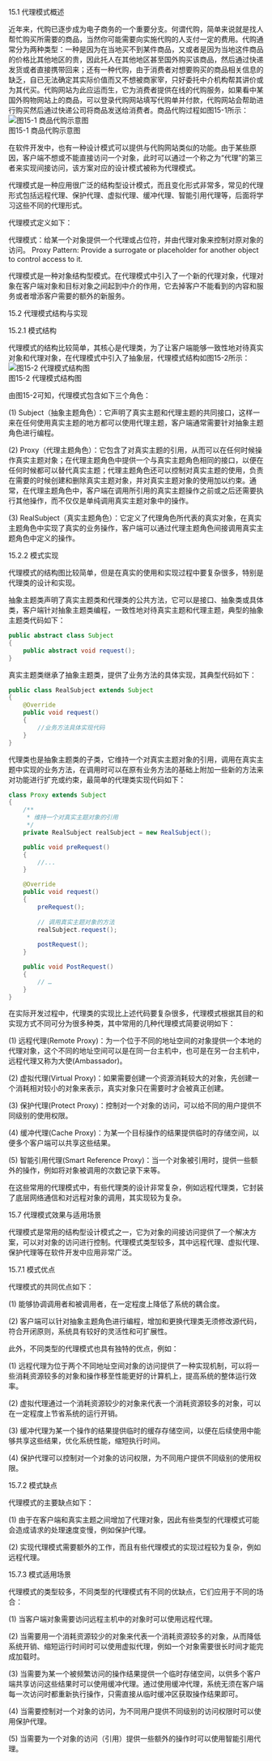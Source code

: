 15.1 代理模式概述

近年来，代购已逐步成为电子商务的一个重要分支。何谓代购，简单来说就是找人帮忙购买所需要的商品，当然你可能需要向实施代购的人支付一定的费用。代购通常分为两种类型：一种是因为在当地买不到某件商品，又或者是因为当地这件商品的价格比其他地区的贵，因此托人在其他地区甚至国外购买该商品，然后通过快递发货或者直接携带回来；还有一种代购，由于消费者对想要购买的商品相关信息的缺乏，自已无法确定其实际价值而又不想被商家宰，只好委托中介机构帮其讲价或为其代买。代购网站为此应运而生，它为消费者提供在线的代购服务，如果看中某国外购物网站上的商品，可以登录代购网站填写代购单并付款，代购网站会帮助进行购买然后通过快递公司将商品发送给消费者。商品代购过程如图15-1所示：  
![图15-1 商品代购示意图](https://upload-images.jianshu.io/upload_images/5792176-6e86987688e9735d.jpg?imageMogr2/auto-orient/strip%7CimageView2/2/w/1240)  
图15-1 商品代购示意图  

在软件开发中，也有一种设计模式可以提供与代购网站类似的功能。由于某些原因，客户端不想或不能直接访问一个对象，此时可以通过一个称之为“代理”的第三者来实现间接访问，该方案对应的设计模式被称为代理模式。

代理模式是一种应用很广泛的结构型设计模式，而且变化形式非常多，常见的代理形式包括远程代理、保护代理、虚拟代理、缓冲代理、智能引用代理等，后面将学习这些不同的代理形式。

代理模式定义如下：  

代理模式：给某一个对象提供一个代理或占位符，并由代理对象来控制对原对象的访问。 Proxy Pattern: Provide a surrogate or placeholder for another object to control access to it.  

代理模式是一种对象结构型模式。在代理模式中引入了一个新的代理对象，代理对象在客户端对象和目标对象之间起到中介的作用，它去掉客户不能看到的内容和服务或者增添客户需要的额外的新服务。  

15.2 代理模式结构与实现

15.2.1 模式结构

代理模式的结构比较简单，其核心是代理类，为了让客户端能够一致性地对待真实对象和代理对象，在代理模式中引入了抽象层，代理模式结构如图15-2所示：  
![图15-2 代理模式结构图](https://upload-images.jianshu.io/upload_images/5792176-07e35f77774275a5.jpg?imageMogr2/auto-orient/strip%7CimageView2/2/w/1240)  
图15-2 代理模式结构图  

由图15-2可知，代理模式包含如下三个角色：  

(1) Subject（抽象主题角色）：它声明了真实主题和代理主题的共同接口，这样一来在任何使用真实主题的地方都可以使用代理主题，客户端通常需要针对抽象主题角色进行编程。  

(2) Proxy（代理主题角色）：它包含了对真实主题的引用，从而可以在任何时候操作真实主题对象；在代理主题角色中提供一个与真实主题角色相同的接口，以便在任何时候都可以替代真实主题；代理主题角色还可以控制对真实主题的使用，负责在需要的时候创建和删除真实主题对象，并对真实主题对象的使用加以约束。通常，在代理主题角色中，客户端在调用所引用的真实主题操作之前或之后还需要执行其他操作，而不仅仅是单纯调用真实主题对象中的操作。  

(3) RealSubject（真实主题角色）：它定义了代理角色所代表的真实对象，在真实主题角色中实现了真实的业务操作，客户端可以通过代理主题角色间接调用真实主题角色中定义的操作。  

15.2.2 模式实现

代理模式的结构图比较简单，但是在真实的使用和实现过程中要复杂很多，特别是代理类的设计和实现。  

抽象主题类声明了真实主题类和代理类的公共方法，它可以是接口、抽象类或具体类，客户端针对抽象主题类编程，一致性地对待真实主题和代理主题，典型的抽象主题类代码如下：  
```java
public abstract class Subject  
{  
    public abstract void request();  
}
```

真实主题类继承了抽象主题类，提供了业务方法的具体实现，其典型代码如下：  
```java
public class RealSubject extends Subject  
{  
    @Override
    public void request()  
    {  
        //业务方法具体实现代码  
    }  
}
```

代理类也是抽象主题类的子类，它维持一个对真实主题对象的引用，调用在真实主题中实现的业务方法，在调用时可以在原有业务方法的基础上附加一些新的方法来对功能进行扩充或约束，最简单的代理类实现代码如下：  
```java
class Proxy extends Subject  
{  
    /**
     * 维持一个对真实主题对象的引用 
     */
    private RealSubject realSubject = new RealSubject();   

    public void preRequest()   
    {
        //...  
    }  

    @Override
    public void request()   
    {  
        preRequest();  
        
        // 调用真实主题对象的方法 
        realSubject.request();  
        
        postRequest();  
    }  

    public void PostRequest()   
    {  
        // …  
    }  
}
```

在实际开发过程中，代理类的实现比上述代码要复杂很多，代理模式根据其目的和实现方式不同可分为很多种类，其中常用的几种代理模式简要说明如下：  

(1) 远程代理(Remote Proxy)：为一个位于不同的地址空间的对象提供一个本地的代理对象，这个不同的地址空间可以是在同一台主机中，也可是在另一台主机中，远程代理又称为大使(Ambassador)。  

(2) 虚拟代理(Virtual Proxy)：如果需要创建一个资源消耗较大的对象，先创建一个消耗相对较小的对象来表示，真实对象只在需要时才会被真正创建。  

(3) 保护代理(Protect Proxy)：控制对一个对象的访问，可以给不同的用户提供不同级别的使用权限。  

(4) 缓冲代理(Cache Proxy)：为某一个目标操作的结果提供临时的存储空间，以便多个客户端可以共享这些结果。  

(5) 智能引用代理(Smart Reference Proxy)：当一个对象被引用时，提供一些额外的操作，例如将对象被调用的次数记录下来等。  

在这些常用的代理模式中，有些代理类的设计非常复杂，例如远程代理类，它封装了底层网络通信和对远程对象的调用，其实现较为复杂。

15.7 代理模式效果与适用场景

代理模式是常用的结构型设计模式之一，它为对象的间接访问提供了一个解决方案，可以对对象的访问进行控制。代理模式类型较多，其中远程代理、虚拟代理、保护代理等在软件开发中应用非常广泛。  

15.7.1 模式优点

代理模式的共同优点如下：

(1) 能够协调调用者和被调用者，在一定程度上降低了系统的耦合度。  

(2) 客户端可以针对抽象主题角色进行编程，增加和更换代理类无须修改源代码，符合开闭原则，系统具有较好的灵活性和可扩展性。  

此外，不同类型的代理模式也具有独特的优点，例如：  

(1) 远程代理为位于两个不同地址空间对象的访问提供了一种实现机制，可以将一些消耗资源较多的对象和操作移至性能更好的计算机上，提高系统的整体运行效率。  

(2) 虚拟代理通过一个消耗资源较少的对象来代表一个消耗资源较多的对象，可以在一定程度上节省系统的运行开销。  

(3) 缓冲代理为某一个操作的结果提供临时的缓存存储空间，以便在后续使用中能够共享这些结果，优化系统性能，缩短执行时间。  

(4) 保护代理可以控制对一个对象的访问权限，为不同用户提供不同级别的使用权限。  

15.7.2 模式缺点

代理模式的主要缺点如下：

(1) 由于在客户端和真实主题之间增加了代理对象，因此有些类型的代理模式可能会造成请求的处理速度变慢，例如保护代理。  

(2) 实现代理模式需要额外的工作，而且有些代理模式的实现过程较为复杂，例如远程代理。  

15.7.3 模式适用场景

代理模式的类型较多，不同类型的代理模式有不同的优缺点，它们应用于不同的场合：  

(1) 当客户端对象需要访问远程主机中的对象时可以使用远程代理。  

(2) 当需要用一个消耗资源较少的对象来代表一个消耗资源较多的对象，从而降低系统开销、缩短运行时间时可以使用虚拟代理，例如一个对象需要很长时间才能完成加载时。  

(3) 当需要为某一个被频繁访问的操作结果提供一个临时存储空间，以供多个客户端共享访问这些结果时可以使用缓冲代理。通过使用缓冲代理，系统无须在客户端每一次访问时都重新执行操作，只需直接从临时缓冲区获取操作结果即可。  

(4) 当需要控制对一个对象的访问，为不同用户提供不同级别的访问权限时可以使用保护代理。  

(5) 当需要为一个对象的访问（引用）提供一些额外的操作时可以使用智能引用代理。  
